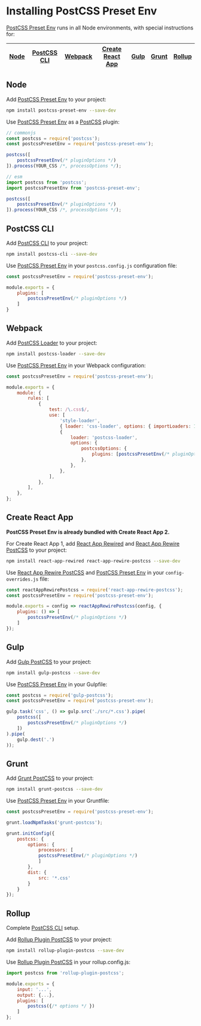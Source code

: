 # Installing PostCSS Preset Env

[PostCSS Preset Env] runs in all Node environments, with special instructions for:

| [Node](#node) | [PostCSS CLI](#postcss-cli) | [Webpack](#webpack) | [Create React App](#create-react-app) | [Gulp](#gulp) | [Grunt](#grunt) | [Rollup](#rollup) |
| --- | --- | --- | --- | --- | --- | --- |

## Node

Add [PostCSS Preset Env] to your project:

```bash
npm install postcss-preset-env --save-dev
```

Use [PostCSS Preset Env] as a [PostCSS] plugin:

```js
// commonjs
const postcss = require('postcss');
const postcssPresetEnv = require('postcss-preset-env');

postcss([
	postcssPresetEnv(/* pluginOptions */)
]).process(YOUR_CSS /*, processOptions */);
```

```js
// esm
import postcss from 'postcss';
import postcssPresetEnv from 'postcss-preset-env';

postcss([
	postcssPresetEnv(/* pluginOptions */)
]).process(YOUR_CSS /*, processOptions */);
```

## PostCSS CLI

Add [PostCSS CLI] to your project:

```bash
npm install postcss-cli --save-dev
```

Use [PostCSS Preset Env] in your `postcss.config.js` configuration file:

```js
const postcssPresetEnv = require('postcss-preset-env');

module.exports = {
	plugins: [
		postcssPresetEnv(/* pluginOptions */)
	]
}
```

## Webpack

Add [PostCSS Loader] to your project:

```bash
npm install postcss-loader --save-dev
```

Use [PostCSS Preset Env] in your Webpack configuration:

```js
const postcssPresetEnv = require('postcss-preset-env');

module.exports = {
	module: {
		rules: [
			{
				test: /\.css$/,
				use: [
					'style-loader',
					{ loader: 'css-loader', options: { importLoaders: 1 } },
					{
						loader: 'postcss-loader',
						options: {
							postcssOptions: {
								plugins: [postcssPresetEnv(/* pluginOptions */)],
							},
						},
					},
				],
			},
		],
	},
};
```

## Create React App

**PostCSS Preset Env is already bundled with Create React App 2.**

For Create React App 1, add [React App Rewired] and [React App Rewire PostCSS]
to your project:

```bash
npm install react-app-rewired react-app-rewire-postcss --save-dev
```

Use [React App Rewire PostCSS] and [PostCSS Preset Env] in your
`config-overrides.js` file:

```js
const reactAppRewirePostcss = require('react-app-rewire-postcss');
const postcssPresetEnv = require('postcss-preset-env');

module.exports = config => reactAppRewirePostcss(config, {
	plugins: () => [
		postcssPresetEnv(/* pluginOptions */)
	]
});
```

## Gulp

Add [Gulp PostCSS] to your project:

```bash
npm install gulp-postcss --save-dev
```

Use [PostCSS Preset Env] in your Gulpfile:

```js
const postcss = require('gulp-postcss');
const postcssPresetEnv = require('postcss-preset-env');

gulp.task('css', () => gulp.src('./src/*.css').pipe(
	postcss([
		postcssPresetEnv(/* pluginOptions */)
	])
).pipe(
	gulp.dest('.')
));
```

## Grunt

Add [Grunt PostCSS] to your project:

```bash
npm install grunt-postcss --save-dev
```

Use [PostCSS Preset Env] in your Gruntfile:

```js
const postcssPresetEnv = require('postcss-preset-env');

grunt.loadNpmTasks('grunt-postcss');

grunt.initConfig({
	postcss: {
		options: {
			processors: [
			postcssPresetEnv(/* pluginOptions */)
			]
		},
		dist: {
			src: '*.css'
		}
	}
});
```

## Rollup

Complete [PostCSS CLI](#postcss-cli) setup.

Add [Rollup Plugin PostCSS] to your project:

```bash
npm install rollup-plugin-postcss --save-dev
```

Use [Rollup Plugin PostCSS] in your rollup.config.js:

```js
import postcss from 'rollup-plugin-postcss';

module.exports = {
	input: '...',
	output: {...},
	plugins: [
		postcss({/* options */ })
	]
};
```

[Gulp PostCSS]: https://github.com/postcss/gulp-postcss
[Grunt PostCSS]: https://github.com/nDmitry/grunt-postcss
[PostCSS]: https://github.com/postcss/postcss
[PostCSS CLI]: https://github.com/postcss/postcss-cli
[PostCSS Loader]: https://github.com/postcss/postcss-loader
[PostCSS Preset Env]: https://github.com/csstools/postcss-plugins/tree/main/plugin-packs/postcss-preset-env
[React App Rewire PostCSS]: https://github.com/csstools/react-app-rewire-postcss
[React App Rewired]: https://github.com/timarney/react-app-rewired
[Rollup Plugin PostCSS]: https://github.com/egoist/rollup-plugin-postcss
